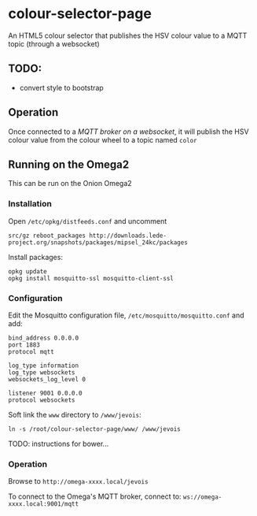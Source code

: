 # colour-selector-page
An HTML5 colour selector that publishes the HSV colour value to a MQTT topic (through a websocket)

## TODO:

* convert style to bootstrap

## Operation

Once connected to a *MQTT broker on a websocket*, it will publish the HSV colour value from the colour wheel to a topic named `color`


## Running on the Omega2

This can be run on the Onion Omega2

### Installation

Open `/etc/opkg/distfeeds.conf` and uncomment

```
src/gz reboot_packages http://downloads.lede-project.org/snapshots/packages/mipsel_24kc/packages
```

Install packages:
```
opkg update
opkg install mosquitto-ssl mosquitto-client-ssl
```

### Configuration

Edit the Mosquitto configuration file, `/etc/mosquitto/mosquitto.conf` and add:

```
bind_address 0.0.0.0
port 1883
protocol mqtt

log_type information
log_type websockets
websockets_log_level 0

listener 9001 0.0.0.0
protocol websockets
```

Soft link the `www` directory to `/www/jevois`:

```
ln -s /root/colour-selector-page/www/ /www/jevois
```

TODO: instructions for bower...

### Operation

Browse to `http://omega-xxxx.local/jevois`

To connect to the Omega's MQTT broker, connect to: `ws://omega-xxxx.local:9001/mqtt`



